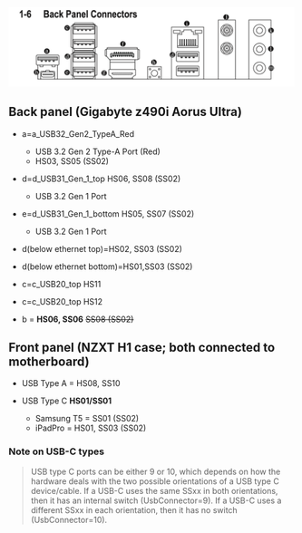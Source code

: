 

![Motherboard Back Panel](usb_back_panel_z490i.png)

## Back panel (Gigabyte z490i Aorus Ultra)
* a=a_USB32_Gen2_TypeA_Red
	* USB 3.2 Gen 2 Type-A Port (Red)
	* HS03, SS05 (SS02)

* d=d_USB31_Gen_1_top HS06, SS08 (SS02)
	* USB 3.2 Gen 1 Port
* e=d_USB31_Gen_1_bottom HS05, SS07 (SS02)
	* USB 3.2 Gen 1 Port


* d(below ethernet top)=HS02, SS03 (SS02)
* d(below ethernet bottom)=HS01,SS03 (SS02)

* c=c_USB20_top HS11
* c=c_USB20_top HS12

* b = **HS06, SS06** ~~SS08 (SS02)~~

## Front panel (NZXT H1 case; both connected to motherboard)
* USB Type A = HS08, SS10

* USB Type C **HS01/SS01**
	* Samsung T5 = SS01 (SS02)
	* iPadPro = HS01, SS03 (SS02)


### Note on USB-C types
> USB type C ports can be either 9 or 10, which depends on how the hardware deals with the two possible orientations of a USB type C device/cable.
> If a USB-C uses the same SSxx in both orientations, then it has an internal switch (UsbConnector=9).
> If a USB-C uses a different SSxx in each orientation, then it has no switch (UsbConnector=10).


